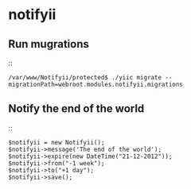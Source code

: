 notifyii
========

Run mugrations
--------------

::

    /var/www/Notifyii/protected$ ./yiic migrate --migrationPath=webroot.modules.notifyii.migrations

Notify the end of the world
---------------------------

::

    $notifyii = new Notifyii();
    $notifyii->message('The end of the world');
    $notifyii->expire(new DateTime("21-12-2012"));
    $notifyii->from("-1 week");
    $notifyii->to("+1 day");
    $notifyii->save();